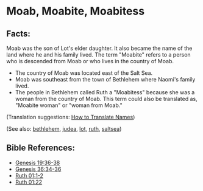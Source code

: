 # Moab, Moabite, Moabitess #

## Facts: ##

Moab was the son of Lot's elder daughter. It also became the name of the land where he and his family lived. The term "Moabite" refers to a person who is descended from Moab or who lives in the country of Moab.

* The country of Moab was located east of the Salt Sea.
* Moab was southeast from the town of Bethlehem where Naomi's family lived.
* The people in Bethlehem called Ruth a "Moabitess" because she was a woman from the country of Moab. This term could also be translated as, "Moabite woman" or "woman from Moab."

(Translation suggestions: [How to Translate Names](https://git.door43.org/Door43/en-ta-translate-vol1/src/master/content/translate_names.md))

(See also: [bethlehem](../other/bethlehem.md), [judea](../other/judea.md), [lot](../other/lot.md), [ruth](../other/ruth.md), [saltsea](../other/saltsea.md))

## Bible References: ##

* [Genesis 19:36-38](https://door43.org/en/bible/notes/gen/19/36)
* [Genesis 36:34-36](https://door43.org/en/bible/notes/gen/36/34)
* [Ruth 01:1-2](https://door43.org/en/bible/notes/rut/01/01)
* [Ruth 01:22](https://door43.org/en/bible/notes/rut/01/22)

